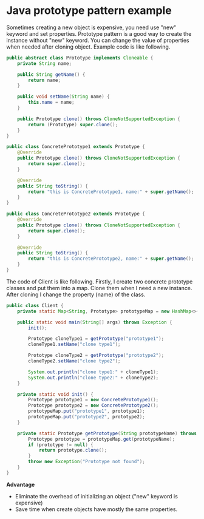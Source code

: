 # Java prototype pattern example
Sometimes creating a new object is expensive, you need use "new" keyword and set properties. Prototype pattern is a 
good way to create the instance without "new" keyword. You can change the value of properties when needed after 
cloning object. Example code is like following.
```java
public abstract class Prototype implements Cloneable {
    private String name;

    public String getName() {
        return name;
    }

    public void setName(String name) {
        this.name = name;
    }

    public Prototype clone() throws CloneNotSupportedException {
        return (Prototype) super.clone();
    }
}

public class ConcretePrototype1 extends Prototype {
    @Override
    public Prototype clone() throws CloneNotSupportedException {
        return super.clone();
    }

    @Override
    public String toString() {
        return "this is ConcretePrototype1, name:" + super.getName();
    }
}

public class ConcretePrototype2 extends Prototype {
    @Override
    public Prototype clone() throws CloneNotSupportedException {
        return super.clone();
    }

    @Override
    public String toString() {
        return "this is ConcretePrototype2, name:" + super.getName();
    }
}
```
The code of Client is like following. Firstly, I create two concrete prototype classes and put them into a map. 
Clone them when I need a new instance. After cloning I change the property (name) of the class.
```java
public class Client {
    private static Map<String, Prototype> prototypeMap = new HashMap<>();

    public static void main(String[] args) throws Exception {
        init();

        Prototype cloneType1 = getPrototype("prototype1");
        cloneType1.setName("clone type1");

        Prototype cloneType2 = getPrototype("prototype2");
        cloneType2.setName("clone type2");

        System.out.println("clone type1:" + cloneType1);
        System.out.println("clone type2:" + cloneType2);
    }

    private static void init() {
        Prototype prototype1 = new ConcretePrototype1();
        Prototype prototype2 = new ConcretePrototype2();
        prototypeMap.put("prototype1", prototype1);
        prototypeMap.put("prototype2", prototype2);
    }

    private static Prototype getPrototype(String prototypeName) throws Exception {
        Prototype prototype = prototypeMap.get(prototypeName);
        if (prototype != null) {
            return prototype.clone();
        }
        throw new Exception("Prototype not found");
    }
}
```

**Advantage**

* Eliminate the overhead of initializing an object ("new" keyword is expensive)
* Save time when create objects have mostly the same properties.
